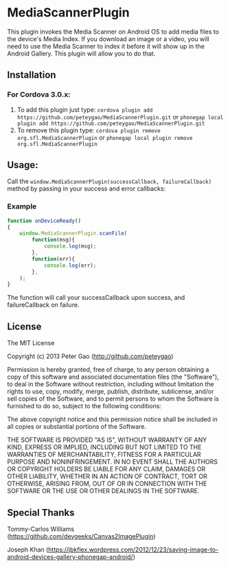 MediaScannerPlugin
============

This plugin invokes the Media Scanner on Android OS to add media files to the device's Media Index. If you download an image or a video, you will need to use the Media Scanner to index it before it will show up in the Android Gallery. This plugin will allow you to do that.

Installation
------------

### For Cordova 3.0.x:

1. To add this plugin just type: `cordova plugin add https://github.com/peteygao/MediaScannerPlugin.git` or `phonegap local plugin add https://github.com/peteygao/MediaScannerPlugin.git`
2. To remove this plugin type: `cordova plugin remove org.sfl.MediaScannerPlugin` or `phonegap local plugin remove org.sfl.MediaScannerPlugin`


Usage:
------

Call the `window.MediaScannerPlugin(successCallback, failureCallback)` method by passing in your success and error callbacks:

### Example
```javascript
function onDeviceReady()
{
	window.MediaScannerPlugin.scanFile(
        function(msg){
            console.log(msg);
        },
        function(err){
            console.log(err);
        },
    );
}
```

The function will call your successCallback upon success, and failureCallback on failure.

## License

The MIT License

Copyright (c) 2013 Peter Gao (http://github.com/peteygao)

Permission is hereby granted, free of charge, to any person obtaining a copy of this software and associated documentation files (the "Software"), to deal in the Software without restriction, including without limitation the rights to use, copy, modify, merge, publish, distribute, sublicense, and/or sell copies of the Software, and to permit persons to whom the Software is furnished to do so, subject to the following conditions:

The above copyright notice and this permission notice shall be included in all copies or substantial portions of the Software.

THE SOFTWARE IS PROVIDED "AS IS", WITHOUT WARRANTY OF ANY KIND, EXPRESS OR IMPLIED, INCLUDING BUT NOT LIMITED TO THE WARRANTIES OF MERCHANTABILITY, FITNESS FOR A PARTICULAR PURPOSE AND NONINFRINGEMENT. IN NO EVENT SHALL THE AUTHORS OR COPYRIGHT HOLDERS BE LIABLE FOR ANY CLAIM, DAMAGES OR OTHER LIABILITY, WHETHER IN AN ACTION OF CONTRACT, TORT OR OTHERWISE, ARISING FROM, OUT OF OR IN CONNECTION WITH THE SOFTWARE OR THE USE OR OTHER DEALINGS IN THE SOFTWARE.

## Special Thanks
Tommy-Carlos Williams (https://github.com/devgeeks/Canvas2ImagePlugin)

Joseph Khan (https://jbkflex.wordpress.com/2012/12/23/saving-image-to-android-devices-gallery-phonegap-android/)
